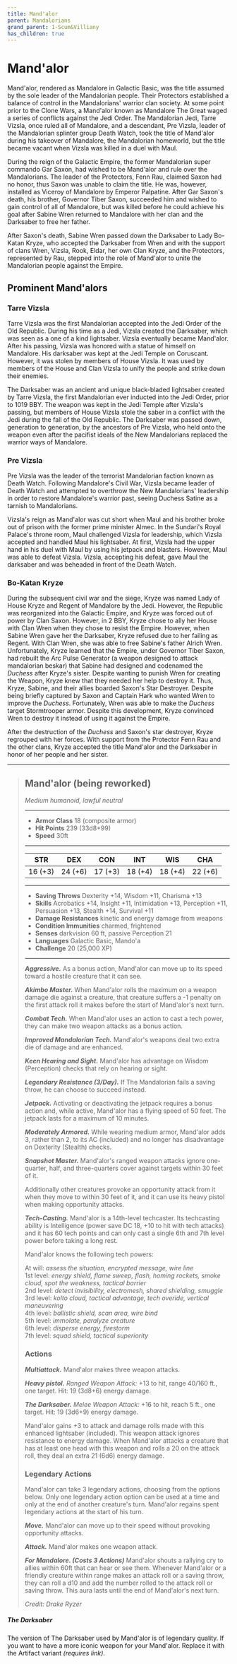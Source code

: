 ```yaml
---
title: Mand'alor
parent: Mandalorians
grand_parent: 1-Scum&Villiany
has_children: true
---
```


# Mand'alor
Mand'alor, rendered as Mandalore in Galactic Basic, was the title assumed by the sole leader of the Mandalorian people. Their Protectors established a balance of control in the Mandalorians' warrior clan society. At some point prior to the Clone Wars, a Mand'alor known as Mandalore The Great waged a series of conflicts against the Jedi Order. The Mandalorian Jedi, Tarre Vizsla, once ruled all of Mandalore, and a descendant, Pre Vizsla, leader of the Mandalorian splinter group Death Watch, took the title of Mand'alor during his takeover of Mandalore, the Mandalorian homeworld, but the title became vacant when Vizsla was killed in a duel with Maul.

During the reign of the Galactic Empire, the former Mandalorian super commando Gar Saxon, had wished to be Mand'alor and rule over the Mandalorians. The leader of the Protectors, Fenn Rau, claimed Saxon had no honor, thus Saxon was unable to claim the title. He was, however, installed as Viceroy of Mandalore by Emperor Palpatine. After Gar Saxon's death, his brother, Governor Tiber Saxon, succeeded him and wished to gain control of all of Mandalore, but was killed before he could achieve his goal after Sabine Wren returned to Mandalore with her clan and the Darksaber to free her father.

After Saxon's death, Sabine Wren passed down the Darksaber to Lady Bo-Katan Kryze, who accepted the Darksaber from Wren and with the support of clans Wren, Vizsla, Rook, Eldar, her own Clan Kryze, and the Protectors, represented by Rau, stepped into the role of Mand'alor to unite the Mandalorian people against the Empire.

## Prominent Mand'alors

### Tarre Vizsla
Tarre Vizsla was the first Mandalorian accepted into the Jedi Order of the Old Republic. During his time as a Jedi, Vizsla created the Darksaber, which was seen as a one of a kind lightsaber. Vizsla eventually became Mand'alor. After his passing, Vizsla was honored with a statue of himself on Mandalore. His darksaber was kept at the Jedi Temple on Coruscant. However, it was stolen by members of House Vizsla. It was used by members of the House and Clan Vizsla to unify the people and strike down their enemies.

The Darksaber was an ancient and unique black-bladed lightsaber created by Tarre Vizsla, the first Mandalorian ever inducted into the Jedi Order, prior to 1019 BBY. The weapon was kept in the Jedi Temple after Vizsla's passing, but members of House Vizsla stole the saber in a conflict with the Jedi during the fall of the Old Republic. The Darksaber was passed down, generation to generation, by the ancestors of Pre Vizsla, who held onto the weapon even after the pacifist ideals of the New Mandalorians replaced the warrior ways of Mandalore.

### Pre Vizsla
Pre Vizsla was the leader of the terrorist Mandalorian faction known as Death Watch. Following Mandalore's Civil War, Vizsla became leader of Death Watch and attempted to overthrow the New Mandalorians' leadership in order to restore Mandalore's warrior past, seeing Duchess Satine as a tarnish to Mandalorians.

Vizsla's reign as Mand'alor was cut short when Maul and his brother broke out of prison with the former prime minister Almec. In the Sundari's Royal Palace's throne room, Maul challenged Vizsla for leadership, which Vizsla accepted and handled Maul his lightsaber. At first, Vizsla had the upper hand in his duel with Maul by using his jetpack and blasters. However, Maul was able to defeat Vizsla. Vizsla, accepting his defeat, gave Maul the darksaber and was beheaded in front of the Death Watch.

### Bo-Katan Kryze
During the subsequent civil war and the siege, Kryze was named Lady of House Kryze and Regent of Mandalore by the Jedi. However, the Republic was reorganized into the Galactic Empire, and Kryze was forced out of power by Clan Saxon. However, in 2 BBY, Kryze chose to ally her House with Clan Wren when they chose to resist the Empire. However, when Sabine Wren gave her the Darksaber, Kryze refused due to her failing as Regent. With Clan Wren, she was able to free Sabine's father Alrich Wren. Unfortunately, Kryze learned that the Empire, under Governor Tiber Saxon, had rebuilt the Arc Pulse Generator (a weapon designed to attack mandalorian beskar) that Sabine had designed and codenamed the *Duchess* after Kryze's sister. Despite wanting to punish Wren for creating the Weapon, Kryze knew that they needed her help to destroy it. Thus, Kryze, Sabine, and their allies boarded Saxon's Star Destroyer. Despite being briefly captured by Saxon and Captain Hark who wanted Wren to improve the *Duchess*. Fortunately, Wren was able to make the *Duchess* target Stormtrooper armor. Despite this development, Kryze convinced Wren to destroy it instead of using it against the Empire.

After the destruction of the *Duchess* and Saxon's star destroyer, Kryze regrouped with her forces. With support from the Protector Fenn Rau and the other clans, Kryze accepted the title Mand'alor and the Darksaber in honor of her people and her sister.

___
> ## Mand'alor (being reworked)
>*Medium humanoid, lawful neutral*
> ___
> - **Armor Class** 18 (composite armor)
> - **Hit Points** 239 (33d8+99)
> - **Speed** 30ft
>___
>|STR|DEX|CON|INT|WIS|CHA|
>|:---:|:---:|:---:|:---:|:---:|:---:|
>|16 (+3)|24 (+6)|17 (+3)|18 (+4)|18 (+4)|22 (+6)|
>___
> - **Saving Throws** Dexterity +14, Wisdom +11, Charisma +13
> - **Skills**  Acrobatics +14, Insight +11, Intimidation +13, Perception +11, Persuasion +13, Stealth +14, Survival +11
> - **Damage Resistances** kinetic and energy damage from weapons
> - **Condition Immunities** charmed, frightened
> - **Senses** darkvision 60 ft, passive Perception 21
> - **Languages** Galactic Basic, Mando'a
> - **Challenge** 20 (25,000 XP)
> ___  
> ***Aggressive.*** As a bonus action, Mand'alor can move up to its speed toward a hostile creature that it can see.
>
> ***Akimbo Master.***  When Mand'alor rolls the maximum on a weapon damage die against a creature, that creature suffers a -1 penalty on the first attack roll it makes before the start of Mand'alor's next turn.
>
> ***Combat Tech.*** When Mand'alor uses an action to cast a tech power, they can make two weapon attacks as a bonus action.
>
> ***Improved Mandalorian Tech.*** Mand'alor's weapons deal two extra die of damage and are enhanced.
>
> ***Keen Hearing and Sight.*** Mand'alor has advantage on Wisdom (Perception) checks that rely on hearing or sight.
>
> ***Legendary Resistance (3/Day).*** If The Mandalorian fails a saving throw, he can choose to succeed instead.
>
> ***Jetpack.*** Activating or deactivating the jetpack requires a bonus action and, while active, Mand'alor has a flying speed of 50 feet. The jetpack lasts for a maximum of 10 minutes.
>
> ***Moderately Armored.*** While wearing medium armor, Mand'alor adds 3, rather than 2, to its AC (included) and no longer has disadvantage on Dexterity (Stealth) checks.
>
> ***Snapshot Master.*** Mand'alor's ranged weapon attacks ignore one-quarter, half, and three-quarters cover against targets within 30 feet of it. 
>
> Additionally other creatures provoke an opportunity attack from it when they move to within 30 feet of it, and it can use its heavy pistol when making opportunity attacks.
>
> ***Tech-Casting.*** Mand'alor is a 14th-level techcaster. Its techcasting ability is Intelligence (power save DC 18, +10 to hit with tech attacks) and it has 60 tech points and can only cast a single 6th and 7th level power before taking a long rest. 
>
> Mand'alor knows the following tech powers:
>
> At will: *assess the situation, encrypted message, wire line*
> <br>1st level: *energy shield, flame sweep, flash, homing rockets, smoke cloud, spot the weakness, tactical barrier*
> <br>2nd level: *detect invisibility, electromesh, shared shielding, smuggle*
> <br>3rd level: *kolto cloud, tactical advantage, tech overide, vertical maneuvering*
> <br>4th level: *ballistic shield, scan area, wire bind*
> <br>5th level: *immolate, paralyze creature*
> <br>6th level: *disperse energy, firestorm*
> <br>7th level: *squad shield, tactical superiority*
>
> ### Actions
> ***Multiattack.*** Mand'alor makes three weapon attacks.
>
> ***Heavy pistol.*** *Ranged Weapon Attack:* +13 to hit, range 40/160 ft., one target. Hit: 19 (3d8+6) energy damage.
>
> ***The Darksaber.*** *Melee Weapon Attack:* +16 to hit, reach 5 ft., one target. Hit: 19 (3d6+9) energy damage. 
>
> Mand'alor gains +3 to attack and damage rolls made with this enhanced lightsaber (included). This weapon attack ignores resistance to energy damage. When Mand'alor attacks a creature that has at least one head with this weapon and rolls a 20 on the attack roll, they deal an extra 21 (6d6) energy damage.
>
> ### Legendary Actions
> Mand'alor can take 3 legendary actions, choosing from the options below. Only one legendary action option can be used at a time and only at the end of another creature's turn. Mand'alor regains spent legendary actions at the start of his turn.
>
> ***Move.*** Mand'alor can move up to their speed without provoking opportunity attacks.
> 
> ***Attack.*** Mand'alor makes one weapon attack.
>
> ***For Mandalore. (Costs 3 Actions)*** Mand'alor shouts a rallying cry to allies within 60ft that can hear or see them.
Whenever Mand'alor or a friendly creature within range makes an attack roll or a saving throw, they can roll a d10 and add the number rolled to the attack roll or saving throw.  This aura lasts until the end of Mand'alor's next turn.
>
> *Credit: Drake Ryzer*

##### The Darksaber
The version of The Darksaber used by Mand'alor is of legendary quality.  If you want to have a more iconic weapon for your Mand'alor.  Replace it with the Artifact variant *(requires link)*.